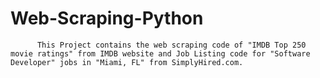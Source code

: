 # Web-Scraping-Python

          This Project contains the web scraping code of "IMDB Top 250 movie ratings" from IMDB website and Job Listing code for "Software Developer" jobs in "Miami, FL" from SimplyHired.com.
